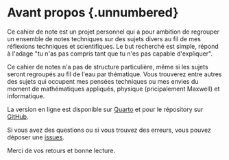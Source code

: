 # Avant propos {.unnumbered}

Ce cahier de note est un projet personnel qui a pour ambition de regrouper un ensemble de notes techniques sur des sujets divers au fil de mes réflexions techniques et scientifiques. Le but recherché est simple, répond à l'adage "tu n'as pas compris tant que tu n'es pas capable d'expliquer".

Ce cahier de notes n'a pas de structure particulière, même si les sujets seront regroupés au fil de l'eau par thématique. Vous trouverez entre autres des sujets qui occupent mes pensées techniques ou mes envies du moment de mathématiques appliqués, physique (pricipalement Maxwell) et informatique.

La version en ligne est disponible sur [Quarto](https://nmuot.quarto.pub/smux-notebook/) et pour le répository sur [GitHub](https://github.com/nmuot/smux-notebook).

Si vous avez des questions ou si vous trouvez des erreurs, vous pouvez déposer une [issues](https://github.com/nmuot/smux-notebook/issues).

Merci de vos retours et bonne lecture.